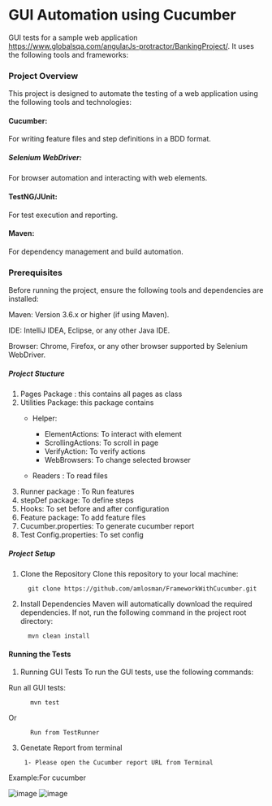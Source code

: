 # GUI Automation using Cucumber
  GUI tests for a sample web application https://www.globalsqa.com/angularJs-protractor/BankingProject/.
  It uses the following tools and frameworks:
 
### Project Overview
This project is designed to automate the testing of a web application using the following tools and technologies:

#### Cucumber:
For writing feature files and step definitions in a BDD format.

##### Selenium WebDriver:
For browser automation and interacting with web elements.

#### TestNG/JUnit:
For test execution and reporting.

#### Maven:
For dependency management and build automation.
 
 ### Prerequisites
 Before running the project, ensure the following tools and dependencies are installed:

 Maven: Version 3.6.x or higher (if using Maven).

 IDE: IntelliJ IDEA, Eclipse, or any other Java IDE.

Browser: Chrome, Firefox, or any other browser supported by Selenium WebDriver.
 ##### Project Stucture

1. Pages Package : this contains all pages as class
2. Utilities Package: this package contains
    * Helper: 
        * ElementActions: To interact with element
        * ScrollingActions: To scroll in page
        * VerifyAction: To verify actions
        * WebBrowsers: To change selected browser
    
    * Readers : To read files
3. Runner package : To Run features
4. stepDef package: To define steps
5. Hooks: To set before and after configuration
6. Feature package: To add feature files
7. Cucumber.properties: To generate cucumber report 
8. Test Config.properties: To set config
 ##### Project Setup
 1. Clone the Repository
 Clone this repository to your local machine:
 
          git clone https://github.com/amlosman/FrameworkWithCucumber.git
    
 2. Install Dependencies Maven will automatically download the required dependencies. If not, run the following command in the project root directory:
 
          mvn clean install
 #### Running the Tests

 1. Running GUI Tests
 To run the GUI tests, use the following commands:
 
 Run all GUI tests:
 
          mvn test 

Or 

          Run from TestRunner
          
  3. Genetate Report from terminal 
 
          1- Please open the Cucumber report URL from Terminal
  
Example:For cucumber

![image](https://github.com/user-attachments/assets/a052ef86-3aca-413d-867a-32e8357d5935)
![image](https://github.com/user-attachments/assets/bdb0ff70-f7aa-440e-98f7-dd541918452e)


